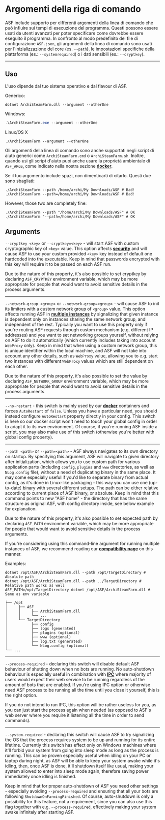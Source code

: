 # Argomenti della riga di comando

ASF include supporto per differenti argomenti della linea di comando che può influire sui tempi di esecuzione del programma. Questi possono essere usati da utenti avanzati per poter specificare come dovrebbe essere eseguito il programma. In confronto al modo predefinito del file di configurazione `ASF.json`, gli argomenti della linea di comando sono usati per l'inizializzazione del core (es. `--path`), le impostazioni specifiche della piattaforma (es.: `--systemrequired`) o i dati sensibili (es.: `--cryptkey`).

* * *

## Uso

L'uso dipende dal tuo sistema operativo e dal flavour di ASF.

Generico:

```shell
dotnet ArchiSteamFarm.dll --argument --otherOne
```

Windows:

```powershell
.\ArchiSteamFarm.exe --argument --otherOne
```

Linux/OS X

```shell
./ArchiSteamFarm --argument --otherOne
```

Gli argomenti della linea di comando sono anche supportati negli script di aiuto generici come `ArchiSteamFarm.cmd` o `ArchiSteamFarm.sh`. Inoltre, quando usi gli script d'aiuto puoi anche usare la proprietà ambientale di `ASF_ARGS`, come indicato nella nostra sezione **[docker](https://github.com/JustArchiNET/ArchiSteamFarm/wiki/Docker#command-line-arguments)**.

Se il tuo argomento include spazi, non dimenticarti di citarlo. Questi due sono sbagliati:

```shell
./ArchiSteamFarm --path /home/archi/My Downloads/ASF # Bad!
./ArchiSteamFarm --path=/home/archi/My Downloads/ASF # Bad!
```

However, those two are completely fine:

```shell
./ArchiSteamFarm --path "/home/archi/My Downloads/ASF" # OK
./ArchiSteamFarm "--path=/home/archi/My Downloads/ASF" # OK
```

## Arguments

`--cryptkey <key>` or `--cryptkey=<key>` - will start ASF with custom cryptographic key of `<key>` value. This option affects **[security](https://github.com/JustArchiNET/ArchiSteamFarm/wiki/Security)** and will cause ASF to use your custom provided `<key>` key instead of default one hardcoded into the executable. Keep in mind that passwords encrypted with this key will require it to be passed on each ASF run.

Due to the nature of this property, it's also possible to set cryptkey by declaring `ASF_CRYPTKEY` environment variable, which may be more appropriate for people that would want to avoid sensitive details in the process arguments.

* * *

`--network-group <group>` or `--network-group=<group>` - will cause ASF to init its limiters with a custom network group of `<group>` value. This option affects running ASF in **[multiple instances](https://github.com/JustArchiNET/ArchiSteamFarm/wiki/Compatibility#multiple-instances)** by signalizing that given instance is dependent only on instances sharing the same network group, and independent of the rest. Typically you want to use this property only if you're routing ASF requests through custom mechanism (e.g. different IP addresses) and you want to set networking groups yourself, without relying on ASF to do it automatically (which currently includes taking into account `WebProxy` only). Keep in mind that when using a custom network group, this is unique identifier within the local machine, and ASF will not take into account any other details, such as `WebProxy` value, allowing you to e.g. start two instances with different `WebProxy` values which are still dependent on each other.

Due to the nature of this property, it's also possible to set the value by declaring `ASF_NETWORK_GROUP` environment variable, which may be more appropriate for people that would want to avoid sensitive details in the process arguments.

* * *

`--no-restart` - this switch is mainly used by our **[docker](https://github.com/JustArchiNET/ArchiSteamFarm/wiki/Docker)** containers and forces `AutoRestart` of `false`. Unless you have a particular need, you should instead configure `AutoRestart` property directly in your config. This switch is here so our docker script won't need to touch your global config in order to adapt it to its own environment. Of course, if you're running ASF inside a script, you may also make use of this switch (otherwise you're better with global config property).

* * *

`--path <path>` or `--path=<path>` - ASF always navigates to its own directory on startup. By specifying this argument, ASF will navigate to given directory after initialization, which allows you to use custom path for various application parts (including `config`, `plugins` and `www` directories, as well as `NLog.config` file), without a need of duplicating binary in the same place. It may come especially useful if you'd like to separate binary from actual config, as it's done in Linux-like packaging - this way you can use one (up-to-date) binary with several different setups. The path can be either relative according to current place of ASF binary, or absolute. Keep in mind that this command points to new "ASF home" - the directory that has the same structure as original ASF, with config directory inside, see below example for explanation.

Due to the nature of this property, it's also possible to set expected path by declaring `ASF_PATH` environment variable, which may be more appropriate for people that would want to avoid sensitive details in the process arguments.

If you're considering using this command-line argument for running multiple instances of ASF, we recommend reading our **[compatibility page](https://github.com/JustArchiNET/ArchiSteamFarm/wiki/Compatibility#multiple-instances)** on this manner.

Examples:

```shell
dotnet /opt/ASF/ArchiSteamFarm.dll --path /opt/TargetDirectory # Absolute path
dotnet /opt/ASF/ArchiSteamFarm.dll --path ../TargetDirectory # Relative path works as well
ASF_PATH=/opt/TargetDirectory dotnet /opt/ASF/ArchiSteamFarm.dll # Same as env variable
```

```text
├── /opt
│     ├── ASF
│     │     ├── ArchiSteamFarm.dll
│     │     └── ...
│     └── TargetDirectory
│           ├── config
│           ├── logs (generated)
│           ├── plugins (optional)
│           ├── www (optional)
│           ├── log.txt (generated)
│           └── NLog.config (optional)
└── ...
```

* * *

`--process-required` - declaring this switch will disable default ASF behaviour of shutting down when no bots are running. No auto-shutdown behaviour is especially useful in combination with **[IPC](https://github.com/JustArchiNET/ArchiSteamFarm/wiki/IPC)** where majority of users would expect their web service to be running regardless of the amount of bots that are enabled. If you're using IPC option or otherwise need ASF process to be running all the time until you close it yourself, this is the right option.

If you do not intend to run IPC, this option will be rather useless for you, as you can just start the process again when needed (as opposed to ASF's web server where you require it listening all the time in order to send commands).

* * *

`--system-required` - declaring this switch will cause ASF to try signalizing the OS that the process requires system to be up and running for its entire lifetime. Currently this switch has effect only on Windows machines where it'll forbid your system from going into sleep mode as long as the process is running. This can be proven especially useful when idling on your PC or laptop during night, as ASF will be able to keep your system awake while it's idling, then, once ASF is done, it'll shutdown itself like usual, making your system allowed to enter into sleep mode again, therefore saving power immediately once idling is finished.

Keep in mind that for proper auto-shutdown of ASF you need other settings - especially avoiding `--process-required` and ensuring that all your bots are following `ShutdownOnFarmingFinished`. Of course, auto-shutdown is only a possibility for this feature, not a requirement, since you can also use this flag together with e.g. `--process-required`, effectively making your system awake infinitely after starting ASF.